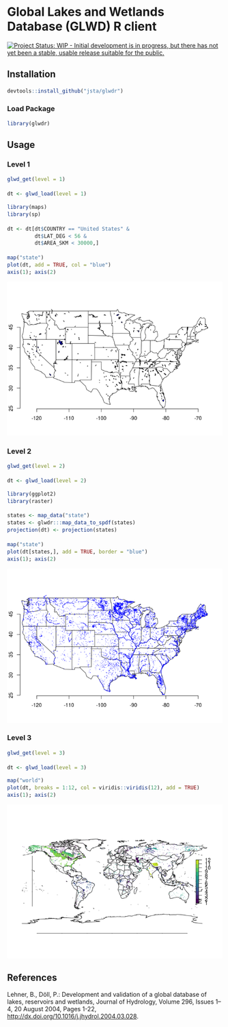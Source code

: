 
<!-- README.md is generated from README.Rmd. Please edit that file -->
Global Lakes and Wetlands Database (GLWD) R client
==================================================

[![Project Status: WIP - Initial development is in progress, but there has not yet been a stable, usable release suitable for the public.](http://www.repostatus.org/badges/latest/wip.svg)](http://www.repostatus.org/#wip)

Installation
------------

``` r
devtools::install_github("jsta/glwdr")
```

### Load Package

``` r
library(glwdr)
```

Usage
-----

### Level 1

``` r
glwd_get(level = 1)

dt <- glwd_load(level = 1)
```

``` r
library(maps)
library(sp)

dt <- dt[dt$COUNTRY == "United States" &
         dt$LAT_DEG < 56 &
         dt$AREA_SKM < 30000,] 
 
map("state")
plot(dt, add = TRUE, col = "blue")
axis(1); axis(2)
```

![](README_files/figure-markdown_github/unnamed-chunk-5-1.png)

### Level 2

``` r
glwd_get(level = 2)

dt <- glwd_load(level = 2)
```

``` r
library(ggplot2)
library(raster)

states <- map_data("state")
states <- glwdr:::map_data_to_spdf(states)
projection(dt) <- projection(states)

map("state")
plot(dt[states,], add = TRUE, border = "blue")
axis(1); axis(2)
```

![](README_files/figure-markdown_github/unnamed-chunk-9-1.png)

### Level 3

``` r
glwd_get(level = 3)

dt <- glwd_load(level = 3)
```

``` r
map("world")
plot(dt, breaks = 1:12, col = viridis::viridis(12), add = TRUE)
axis(1); axis(2)
```

![](README_files/figure-markdown_github/unnamed-chunk-12-1.png)

References
----------

Lehner, B., Döll, P.: Development and validation of a global database of lakes, reservoirs and wetlands, Journal of Hydrology, Volume 296, Issues 1–4, 20 August 2004, Pages 1-22, <http://dx.doi.org/10.1016/j.jhydrol.2004.03.028>.
